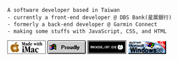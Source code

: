 ```
A software developer based in Taiwan
- currently a front-end developer @ DBS Bank(星展銀行)
- formerly a back-end developer @ Garmin Connect
- making some stuffs with JavaScript, CSS, and HTML
```

<img src="imac-orange.gif" alt="an orange imac gif" /> <img src="win95.gif" alt="an windows 95 gif" /> <img src="machine_cat.gif" alt="a mechanical cat animation" /> <img src="mswin98_89.gif" alt="a Windows 98 operating system animation" />
